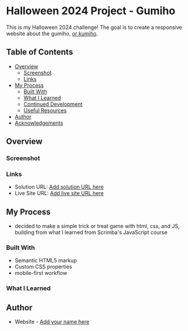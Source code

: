 # Halloween 2024 Project - Gumiho

This is my Halloween 2024 challenge! The goal is to create a responsive website about the gumiho, [or kumiho](https://en.wikipedia.org/wiki/Kumiho). 

## Table of Contents
- [Overview](#overview)
  - [Screenshot](#screenshot)
  - [Links](#links)
- [My Process](#my-process)
  - [Built With](#built-with)
  - [What I Learned](#what-i-learned)
  - [Continued Development](#continued-development)
  - [Useful Resources](#useful-resources)
- [Author](#author)
- [Acknowledgements](#acknowledgements)

## Overview

### Screenshot

### Links

- Solution URL: [Add solution URL here](https://your-solution-url.com)
- Live Site URL: [Add live site URL here](https://your-live-site-url.com)

## My Process

- decided to make a simple trick or treat game with html, css, and JS, building from what I learned from Scrimba's JavaScript course

### Built With

- Semantic HTML5 markup
- Custom CSS properties
- mobile-first workflow

### What I Learned

## Author

- Website - [Add your name here](https://www.your-site.com)
